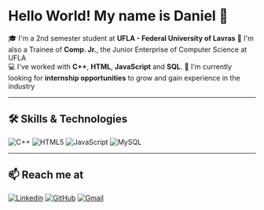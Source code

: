 # Hello World! My name is Daniel 👋

🎓 I'm a 2nd semester student at **UFLA - Federal University of Lavras** 🏢 I'm also a Trainee of **Comp. Jr.**, the Junior Enterprise of Computer Science at UFLA  
💻 I've worked with **C++**, **HTML**, **JavaScript** and **SQL**.
🚀 I'm currently looking for **internship opportunities** to grow and gain experience in the industry    

---

## 🛠 Skills & Technologies  
![C++](https://img.shields.io/badge/C++-00599C?style=for-the-badge&logo=cplusplus&logoColor=white)
![HTML5](https://img.shields.io/badge/HTML5-E34F26?style=for-the-badge&logo=html5&logoColor=white)
![JavaScript](https://img.shields.io/badge/JavaScript-F7DF1E?style=for-the-badge&logo=javascript&logoColor=black)
![MySQL](https://img.shields.io/badge/MySQL-4479A1?style=for-the-badge&logo=mysql&logoColor=white)

---

## 📫 Reach me at  

[![Linkedin](https://img.shields.io/badge/LinkedIn-0077B5?style=for-the-badge&logo=linkedin&logoColor=white)](https://www.linkedin.com/in/daniel-reis-araújo-833a50361)
[![GitHub](https://img.shields.io/badge/GitHub-000?style=for-the-badge&logo=github&logoColor=white)](https://github.com/danielreissss)
[![Gmail](https://img.shields.io/badge/Gmail-D14836?style=for-the-badge&logo=gmail&logoColor=white)](mailto:daniel.araujo2@estudante.ufla.br)
